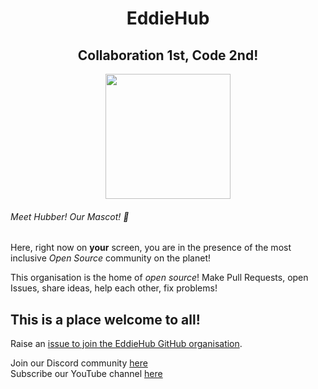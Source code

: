 <h1 align="center">EddieHub</h1>

<h2 align="center">Collaboration 1st, Code 2nd! </h2>
<p align="center">
    <img src="https://github.com/EddieHubCommunity.png" height="200" />
    <h6> Meet Hubber! Our Mascot! 🤝 </h6>
</p>

Here, right now on **your** screen, you are in the presence of the most inclusive *Open Source* community on the planet!


This organisation is the home of *open source*! Make Pull Requests, open Issues, share ideas, help each other, fix problems! 

## This is a place welcome to all!


Raise an [issue to join the EddieHub GitHub organisation](https://github.com/EddieHubCommunity/support/issues/new?assignees=&labels=invite+me+to+the+organisation&template=invitation.yml&title=Please+invite+me+to+the+GitHub+Community+Organization).

Join our Discord community [here](http://discord.eddiehub.org)   
Subscribe our YouTube channel [here](https://www.youtube.com/user/eddiejaoude)
